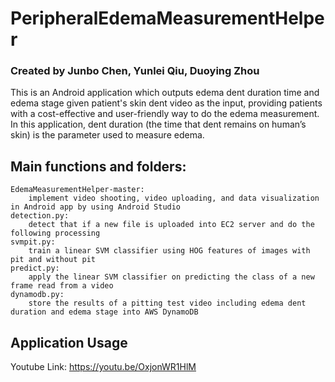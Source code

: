 # PeripheralEdemaMeasurementHelper
### Created by Junbo Chen, Yunlei Qiu, Duoying Zhou
This is an Android application which outputs edema dent duration time and edema stage given patient's skin dent video as the input, providing patients with a cost-effective and user-friendly way to do the edema measurement. In this application, dent duration (the time that dent remains on human’s skin) is the parameter used to measure edema. 
## Main functions and folders:
```
EdemaMeasurementHelper-master:   
    implement video shooting, video uploading, and data visualization in Android app by using Android Studio  
detection.py:  
    detect that if a new file is uploaded into EC2 server and do the following processing  
svmpit.py:  
    train a linear SVM classifier using HOG features of images with pit and without pit  
predict.py:  
    apply the linear SVM classifier on predicting the class of a new frame read from a video  
dynamodb.py:  
    store the results of a pitting test video including edema dent duration and edema stage into AWS DynamoDB  
```
## Application Usage
Youtube Link: https://youtu.be/OxjonWR1HlM
